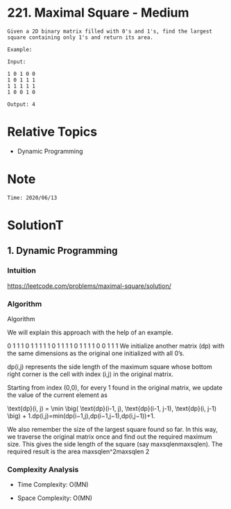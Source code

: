 # 221. Maximal Square - Medium

```
Given a 2D binary matrix filled with 0's and 1's, find the largest square containing only 1's and return its area.

Example:

Input: 

1 0 1 0 0
1 0 1 1 1
1 1 1 1 1
1 0 0 1 0

Output: 4

```

# Relative Topics
* Dynamic Programming

# Note
```
Time: 2020/06/13
```


# SolutionT
## 1. Dynamic Programming

### Intuition
https://leetcode.com/problems/maximal-square/solution/


### Algorithm
Algorithm

We will explain this approach with the help of an example.

0 1 1 1 0
1 1 1 1 1
0 1 1 1 1
0 1 1 1 1
0 0 1 1 1
We initialize another matrix (dp) with the same dimensions as the original one initialized with all 0’s.

dp(i,j) represents the side length of the maximum square whose bottom right corner is the cell with index (i,j) in the original matrix.

Starting from index (0,0), for every 1 found in the original matrix, we update the value of the current element as

\text{dp}(i, j) = \min \big( \text{dp}(i-1, j), \text{dp}(i-1, j-1), \text{dp}(i, j-1) \big) + 1.dp(i,j)=min(dp(i−1,j),dp(i−1,j−1),dp(i,j−1))+1.

We also remember the size of the largest square found so far. In this way, we traverse the original matrix once and find out the required maximum size. This gives the side length of the square (say maxsqlenmaxsqlen). The required result is the area maxsqlen^2maxsqlen 
2

### Complexity Analysis
*   Time Complexity: O(MN)
  
*   Space Complexity: O(MN)
